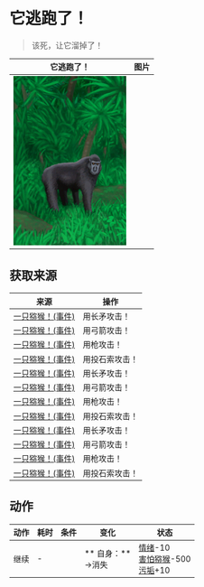 # 它逃跑了！  
> 该死，让它溜掉了！  
  
  它逃跑了！  |   图片   
 ----  |  ----:   
   |  <img decoding="async" src="Sprite/MacaqueEvent.png" href="a.md" style="max-width:300px;max-height:300px;">   
  
## 获取来源  
来源  |  操作  
----  |  ----  
[一只猕猴！(事件)](Event_MacaqueFight.md)  |  用长矛攻击！  
[一只猕猴！(事件)](Event_MacaqueFight.md)  |  用弓箭攻击！  
[一只猕猴！(事件)](Event_MacaqueFight.md)  |  用枪攻击！  
[一只猕猴！(事件)](Event_MacaqueFight.md)  |  用投石索攻击！  
[一只猕猴！(事件)](Event_MacaqueFightRaid.md)  |  用长矛攻击！  
[一只猕猴！(事件)](Event_MacaqueFightRaid.md)  |  用弓箭攻击！  
[一只猕猴！(事件)](Event_MacaqueFightRaid.md)  |  用枪攻击！  
[一只猕猴！(事件)](Event_MacaqueFightRaid.md)  |  用投石索攻击！  
[一只猕猴！(事件)](Event_MacaqueUndeadFight.md)  |  用长矛攻击！  
[一只猕猴！(事件)](Event_MacaqueUndeadFight.md)  |  用弓箭攻击！  
[一只猕猴！(事件)](Event_MacaqueUndeadFight.md)  |  用枪攻击！  
[一只猕猴！(事件)](Event_MacaqueUndeadFight.md)  |  用投石索攻击！  
## 动作  
动作  |  耗时  |  条件  |  变化  |  状态  
----  |  ----  |  ----  |  ----  |  ----  
继续<br>  |  -  |    |  ** 自身：**<br>→消失  |  [情绪](Morale.md)-10<br>[害怕猕猴](MacaqueFear.md)-500<br>[污垢](Filth.md)+10  


<script>document.title="它逃跑了！ - 卡牌生存百科 Card Survival Wiki";</script>